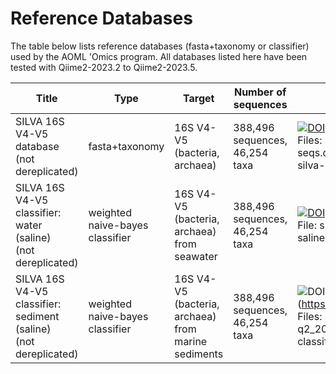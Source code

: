 # Reference Databases

The table below lists reference databases (fasta+taxonomy or classifier) used by the AOML 'Omics program. All databases listed here have been tested with Qiime2-2023.2 to Qiime2-2023.5.

Title                                         | Type           | Target                                         | Number of sequences    | URL
--------------------------------------------- | -------------- | --------------------------------------------- | ---------------------- | -----
SILVA 16S V4-V5 database (not dereplicated)    | fasta+taxonomy | 16S V4-V5 (bacteria, archaea)    | 388,496 sequences,<br />46,254 taxa                 | [![DOI](https://zenodo.org/badge/DOI/10.5281/zenodo.8301740.svg)](https://doi.org/10.5281/zenodo.8301740) <br /> Files: silva-138_1-99-515f_926r-seqs.qza,<br />silva-138_1-99-515f_926r-tax.qza
SILVA 16S V4-V5 classifier: water (saline)<br />(not dereplicated)    | weighted naive-bayes classifier  | 16S V4-V5 (bacteria, archaea) from seawater         | 388,496 sequences,<br />46,254 taxa                  |  [![DOI](https://zenodo.org/badge/DOI/10.5281/zenodo.8301740.svg)](https://doi.org/10.5281/zenodo.8301740) <br /> File: silva-138_1-99-515f_926r-water-saline-classifier.qza
SILVA 16S V4-V5 classifier: sediment (saline)<br />(not dereplicated) | weighted naive-bayes classifier | 16S V4-V5 (bacteria, archaea) from marine sediments | 388,496 sequences,<br />46,254 taxa                  | ![DOI](https://zenodo.org/badge/DOI/10.5281/zenodo.8301740.svg)](https://doi.org/10.5281/zenodo.8301740) <br /> Files: silva-138_1-99-515f_926r-q2_2023_2-sediment-saline-classifier.qza

